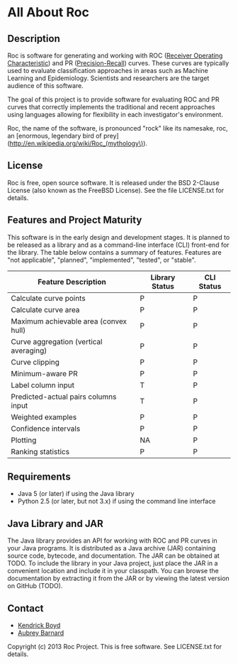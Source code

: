All About Roc
=============


Description
-----------

Roc is software for generating and working with ROC ([Receiver Operating
Characteristic](http://en.wikipedia.org/wiki/Receiver_operating_characteristic))
and PR
([Precision-Recall](http://en.wikipedia.org/wiki/Precision_and_recall))
curves.  These curves are typically used to evaluate classification
approaches in areas such as Machine Learning and Epidemiology.
Scientists and researchers are the target audience of this software.

The goal of this project is to provide software for evaluating ROC and
PR curves that correctly implements the traditional and recent
approaches using languages allowing for flexibility in each
investigator's environment.

Roc, the name of the software, is pronounced "rock" like its namesake,
roc, an [enormous, legendary bird of
prey](http://en.wikipedia.org/wiki/Roc_(mythology\)).


License
-------

Roc is free, open source software.  It is released under the BSD
2-Clause License (also known as the FreeBSD License).  See the file
LICENSE.txt for details.


Features and Project Maturity
-----------------------------

This software is in the early design and development stages.  It is
planned to be released as a library and as a command-line interface
(CLI) front-end for the library.  The table below contains a summary of
features.  Features are "not applicable", "planned", "implemented",
"tested", or "stable".

<table>
  <thead>
    <tr><th>Feature Description</th> <th>Library Status</th> <th>CLI Status</th></tr>
  </thead>
  <tbody>
    <tr><td>Calculate curve points</td>                 <td>P</td>  <td>P</td></tr>
    <tr><td>Calculate curve area</td>                   <td>P</td>  <td>P</td></tr>
    <tr><td>Maximum achievable area (convex hull)</td>  <td>P</td>  <td>P</td></tr>
    <tr><td>Curve aggregation (vertical averaging)</td> <td>P</td>  <td>P</td></tr>
    <tr><td>Curve clipping</td>                         <td>P</td>  <td>P</td></tr>
    <tr><td>Minimum-aware PR</td>                       <td>P</td>  <td>P</td></tr>
    <tr><td>Label column input</td>                     <td>T</td>  <td>P</td></tr>
    <tr><td>Predicted-actual pairs columns input</td>   <td>T</td>  <td>P</td></tr>
    <tr><td>Weighted examples</td>                      <td>P</td>  <td>P</td></tr>
    <tr><td>Confidence intervals</td>                   <td>P</td>  <td>P</td></tr>
    <tr><td>Plotting</td>                               <td>NA</td> <td>P</td></tr>
    <tr><td>Ranking statistics</td>                     <td>P</td>  <td>P</td></tr>
  </tbody>
</table>


Requirements
------------

* Java 5 (or later) if using the Java library
* Python 2.5 (or later, but not 3.x) if using the command line interface


Java Library and JAR
--------------------

The Java library provides an API for working with ROC and PR curves in
your Java programs.  It is distributed as a Java archive (JAR)
containing source code, bytecode, and documentation.  The JAR can be
obtained at TODO.  To include the library in your Java project, just
place the JAR in a convenient location and include it in your classpath.
You can browse the documentation by extracting it from the JAR or by
viewing the latest version on GitHub (TODO).


Contact
-------

* [Kendrick Boyd](http://github.com/kboyd)
* [Aubrey Barnard](http://github.com/afbarnard)


Copyright (c) 2013 Roc Project.  This is free software.  See LICENSE.txt
for details.
